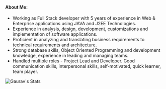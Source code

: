 #### About Me: 

- Working as Full Stack developer with 5 years of experience in Web & Enterprise applications using JAVA and J2EE Technologies. 
- Experience in analysis, design, development, customizations and implementation of software applications. 
- Proficient in analyzing and translating business requirements to technical requirements and architecture. 
- Strong database skills, Object Oriented Programming and development knowledge, experience in leading and managing teams. 
- Handled multiple roles - Project Lead and Developer. Good communication skills, interpersonal skills, self-motivated, quick learner, team player.

![Gaurav's Stats](https://github-readme-stats.vercel.app/api?username=gauravkumarsingh232&show_icons=true&include_all_commits=true&theme=buefy)